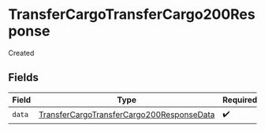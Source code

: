 # TransferCargoTransferCargo200Response

Created


## Fields

| Field                                                                                                             | Type                                                                                                              | Required                                                                                                          | Description                                                                                                       |
| ----------------------------------------------------------------------------------------------------------------- | ----------------------------------------------------------------------------------------------------------------- | ----------------------------------------------------------------------------------------------------------------- | ----------------------------------------------------------------------------------------------------------------- |
| `data`                                                                                                            | [TransferCargoTransferCargo200ResponseData](../../models/operations/transfercargotransfercargo200responsedata.md) | :heavy_check_mark:                                                                                                | N/A                                                                                                               |
